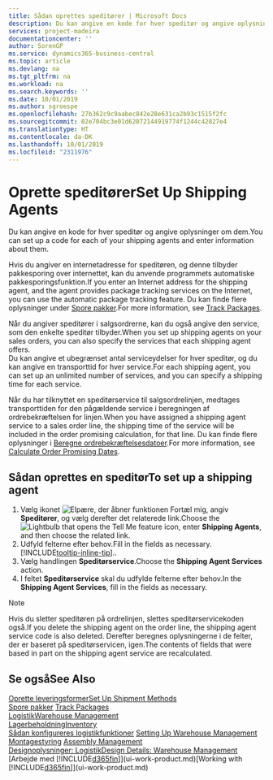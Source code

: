```yaml
---
title: Sådan oprettes speditører | Microsoft Docs
description: Du kan angive en kode for hver speditør og angive oplysninger om dem.
services: project-madeira
documentationcenter: ''
author: SorenGP
ms.service: dynamics365-business-central
ms.topic: article
ms.devlang: na
ms.tgt_pltfrm: na
ms.workload: na
ms.search.keywords: ''
ms.date: 10/01/2019
ms.author: sgroespe
ms.openlocfilehash: 27b362c9c9aabec842e28e631ca2b93c1515f2fc
ms.sourcegitcommit: 02e704bc3e01d62072144919774f1244c42827e4
ms.translationtype: HT
ms.contentlocale: da-DK
ms.lasthandoff: 10/01/2019
ms.locfileid: "2311976"
---
```

# <a name="set-up-shipping-agents"></a><span data-ttu-id="87658-103">Oprette speditører</span><span class="sxs-lookup"><span data-stu-id="87658-103">Set Up Shipping Agents</span></span>
<span data-ttu-id="87658-104">Du kan angive en kode for hver speditør og angive oplysninger om dem.</span><span class="sxs-lookup"><span data-stu-id="87658-104">You can set up a code for each of your shipping agents and enter information about them.</span></span>  

<span data-ttu-id="87658-105">Hvis du angiver en internetadresse for speditøren, og denne tilbyder pakkesporing over internettet, kan du anvende programmets automatiske pakkesporingsfunktion.</span><span class="sxs-lookup"><span data-stu-id="87658-105">If you enter an Internet address for the shipping agent, and the agent provides package tracking services on the Internet, you can use the automatic package tracking feature.</span></span> <span data-ttu-id="87658-106">Du kan finde flere oplysninger under [Spore pakker](sales-how-track-packages.md).</span><span class="sxs-lookup"><span data-stu-id="87658-106">For more information, see [Track Packages](sales-how-track-packages.md).</span></span>

<span data-ttu-id="87658-107">Når du angiver speditører i salgsordrerne, kan du også angive den service, som den enkelte speditør tilbyder.</span><span class="sxs-lookup"><span data-stu-id="87658-107">When you set up shipping agents on your sales orders, you can also specify the services that each shipping agent offers.</span></span>  
<span data-ttu-id="87658-108">Du kan angive et ubegrænset antal serviceydelser for hver speditør, og du kan angive en transporttid for hver service.</span><span class="sxs-lookup"><span data-stu-id="87658-108">For each shipping agent, you can set up an unlimited number of services, and you can specify a shipping time for each service.</span></span>  

<span data-ttu-id="87658-109">Når du har tilknyttet en speditørservice til salgsordrelinjen, medtages transporttiden for den pågældende service i beregningen af ordrebekræftelsen for linjen.</span><span class="sxs-lookup"><span data-stu-id="87658-109">When you have assigned a shipping agent service to a sales order line, the shipping time of the service will be included in the order promising calculation, for that line.</span></span> <span data-ttu-id="87658-110">Du kan finde flere oplysninger i [Beregne ordrebekræftelsesdatoer](sales-how-to-calculate-order-promising-dates.md).</span><span class="sxs-lookup"><span data-stu-id="87658-110">For more information, see [Calculate Order Promising Dates](sales-how-to-calculate-order-promising-dates.md).</span></span>

## <a name="to-set-up-a-shipping-agent"></a><span data-ttu-id="87658-111">Sådan oprettes en speditør</span><span class="sxs-lookup"><span data-stu-id="87658-111">To set up a shipping agent</span></span>  
1.  <span data-ttu-id="87658-112">Vælg ikonet ![Elpære, der åbner funktionen Fortæl mig](media/ui-search/search_small.png "Fortæl mig, hvad du vil foretage dig"), angiv **Speditører**, og vælg derefter det relaterede link.</span><span class="sxs-lookup"><span data-stu-id="87658-112">Choose the ![Lightbulb that opens the Tell Me feature](media/ui-search/search_small.png "Tell me what you want to do") icon, enter **Shipping Agents**, and then choose the related link.</span></span>  
2.  <span data-ttu-id="87658-113">Udfyld felterne efter behov.</span><span class="sxs-lookup"><span data-stu-id="87658-113">Fill in the fields as necessary.</span></span> [!INCLUDE[tooltip-inline-tip](includes/tooltip-inline-tip_md.md)]<span data-ttu-id="87658-114">.</span><span class="sxs-lookup"><span data-stu-id="87658-114">.</span></span>  
3.  <span data-ttu-id="87658-115">Vælg handlingen **Speditørservice**.</span><span class="sxs-lookup"><span data-stu-id="87658-115">Choose the **Shipping Agent Services** action.</span></span>
4. <span data-ttu-id="87658-116">I feltet **Speditørservice** skal du udfylde felterne efter behov.</span><span class="sxs-lookup"><span data-stu-id="87658-116">In the **Shipping Agent Services**, fill in the fields as necessary.</span></span>

> [!NOTE]  
>  <span data-ttu-id="87658-117">Hvis du sletter speditøren på ordrelinjen, slettes speditørservicekoden også.</span><span class="sxs-lookup"><span data-stu-id="87658-117">If you delete the shipping agent on the order line, the shipping agent service code is also deleted.</span></span> <span data-ttu-id="87658-118">Derefter beregnes oplysningerne i de felter, der er baseret på speditørservicen, igen.</span><span class="sxs-lookup"><span data-stu-id="87658-118">The contents of fields that were based in part on the shipping agent service are recalculated.</span></span>  

## <a name="see-also"></a><span data-ttu-id="87658-119">Se også</span><span class="sxs-lookup"><span data-stu-id="87658-119">See Also</span></span>
[<span data-ttu-id="87658-120">Oprette leveringsformer</span><span class="sxs-lookup"><span data-stu-id="87658-120">Set Up Shipment Methods</span></span>](sales-how-set-up-shipment-methods.md)  
<span data-ttu-id="87658-121">[Spore pakker](sales-how-track-packages.md)  </span><span class="sxs-lookup"><span data-stu-id="87658-121">[Track Packages](sales-how-track-packages.md)  </span></span>  
[<span data-ttu-id="87658-122">Logistik</span><span class="sxs-lookup"><span data-stu-id="87658-122">Warehouse Management</span></span>](warehouse-manage-warehouse.md)  
[<span data-ttu-id="87658-123">Lagerbeholdning</span><span class="sxs-lookup"><span data-stu-id="87658-123">Inventory</span></span>](inventory-manage-inventory.md)  
<span data-ttu-id="87658-124">[Sådan konfigureres logistikfunktioner](warehouse-setup-warehouse.md)   </span><span class="sxs-lookup"><span data-stu-id="87658-124">[Setting Up Warehouse Management](warehouse-setup-warehouse.md)   </span></span>  
<span data-ttu-id="87658-125">[Montagestyring](assembly-assemble-items.md)  </span><span class="sxs-lookup"><span data-stu-id="87658-125">[Assembly Management](assembly-assemble-items.md)  </span></span>  
[<span data-ttu-id="87658-126">Designoplysninger: Logistik</span><span class="sxs-lookup"><span data-stu-id="87658-126">Design Details: Warehouse Management</span></span>](design-details-warehouse-management.md)  
<span data-ttu-id="87658-127">[Arbejde med [!INCLUDE[d365fin](includes/d365fin_md.md)]](ui-work-product.md)</span><span class="sxs-lookup"><span data-stu-id="87658-127">[Working with [!INCLUDE[d365fin](includes/d365fin_md.md)]](ui-work-product.md)</span></span>  
